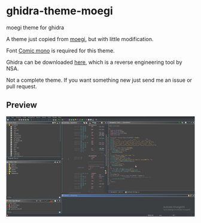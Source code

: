 # ghidra-theme-moegi
moegi theme for ghidra

A theme just copied from [moegi](https://github.com/moegi-design/vscode-theme), but with little modification.

Font [Comic mono](https://dtinth.github.io/comic-mono-font/) is required for this theme.

Ghidra can be downloaded [here](https://github.com/NationalSecurityAgency/ghidra/releases), which is a reverse engineering tool by NSA.

Not a complete theme. If you want something new just send me an issue or pull request.

## Preview
![img](./Screenshot_20231105_130348.png)


